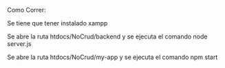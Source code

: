 Como Correr:



Se tiene que tener instalado xampp



Se abre la ruta htdocs/NoCrud/backend y se ejecuta el comando node server.js



Se abre la ruta htdocs/NoCrud/my-app y se ejecuta el comando npm start
